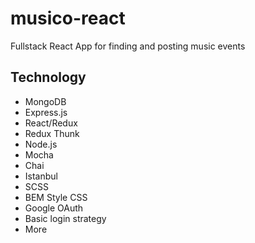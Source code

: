# musico-react
Fullstack React App for finding and posting music events 

## Technology

- MongoDB
- Express.js
- React/Redux
- Redux Thunk
- Node.js
- Mocha
- Chai
- Istanbul
- SCSS
- BEM Style CSS
- Google OAuth
- Basic login strategy
- More
